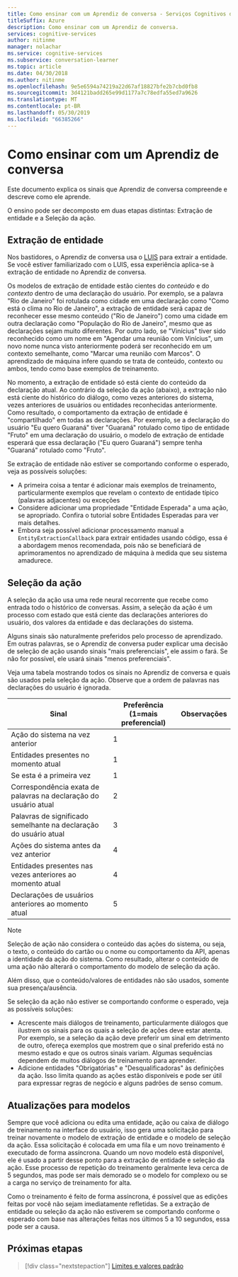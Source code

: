 ```yaml
---
title: Como ensinar com um Aprendiz de conversa - Serviços Cognitivos da Microsoft | Microsoft Docs
titleSuffix: Azure
description: Como ensinar com um Aprendiz de conversa.
services: cognitive-services
author: nitinme
manager: nolachar
ms.service: cognitive-services
ms.subservice: conversation-learner
ms.topic: article
ms.date: 04/30/2018
ms.author: nitinme
ms.openlocfilehash: 9e5e6594a74219a22d67af18827bfe2b7cbd0fb8
ms.sourcegitcommit: 3d4121badd265e99d1177a7c78edfa55ed7a9626
ms.translationtype: MT
ms.contentlocale: pt-BR
ms.lasthandoff: 05/30/2019
ms.locfileid: "66385266"
---
```

# <a name="how-to-teach-with-conversation-learner"></a>Como ensinar com um Aprendiz de conversa 

Este documento explica os sinais que Aprendiz de conversa compreende e descreve como ele aprende.  

O ensino pode ser decomposto em duas etapas distintas: Extração de entidade e a Seleção da ação.

## <a name="entity-extraction"></a>Extração de entidade

Nos bastidores, o Aprendiz de conversa usa o [LUIS](https://www.luis.ai) para extrair a entidade.  Se você estiver familiarizado com o LUIS, essa experiência aplica-se à extração de entidade no Aprendiz de conversa.

Os modelos de extração de entidade estão cientes do *conteúdo* e do *contexto* dentro de uma declaração do usuário.  Por exemplo, se a palavra "Rio de Janeiro" foi rotulada como cidade em uma declaração como "Como está o clima no Rio de Janeiro", a extração de entidade será capaz de reconhecer esse mesmo conteúdo ("Rio de Janeiro") como uma cidade em outra declaração como "População do Rio de Janeiro", mesmo que as declarações sejam muito diferentes.  Por outro lado, se "Vinícius" tiver sido reconhecido como um nome em "Agendar uma reunião com Vinícius", um novo nome nunca visto anteriormente poderá ser reconhecido em um contexto semelhante, como "Marcar uma reunião com Marcos".  O aprendizado de máquina infere quando se trata de conteúdo, contexto ou ambos, tendo como base exemplos de treinamento.

No momento, a extração de entidade só está ciente do conteúdo da declaração atual.  Ao contrário da seleção da ação (abaixo), a extração não está ciente do histórico do diálogo, como vezes anteriores do sistema, vezes anteriores de usuários ou entidades reconhecidas anteriormente.  Como resultado, o comportamento da extração de entidade é "compartilhado" em todas as declarações.  Por exemplo, se a declaração do usuário "Eu quero Guaraná" tiver "Guaraná" rotulado como tipo de entidade "Fruto" em uma declaração do usuário, o modelo de extração de entidade esperará que essa declaração ("Eu quero Guaraná") sempre tenha "Guaraná" rotulado como "Fruto".

Se extração de entidade não estiver se comportando conforme o esperado, veja as possíveis soluções:

- A primeira coisa a tentar é adicionar mais exemplos de treinamento, particularmente exemplos que revelam o contexto de entidade típico (palavras adjacentes) ou exceções
- Considere adicionar uma propriedade "Entidade Esperada" a uma ação, se apropriado.  Confira o tutorial sobre Entidades Esperadas para ver mais detalhes.
- Embora seja possível adicionar processamento manual a `EntityExtractionCallback` para extrair entidades usando código, essa é a abordagem menos recomendada, pois não se beneficiará de aprimoramentos no aprendizado de máquina à medida que seu sistema amadurece.

## <a name="action-selection"></a>Seleção da ação

A seleção da ação usa uma rede neural recorrente que recebe como entrada todo o histórico de conversas.  Assim, a seleção da ação é um processo com estado que está ciente das declarações anteriores do usuário, dos valores da entidade e das declarações do sistema.  

Alguns sinais são naturalmente preferidos pelo processo de aprendizado.  Em outras palavras, se o Aprendiz de conversa puder explicar uma decisão de seleção de ação usando sinais "mais preferenciais", ele assim o fará. Se não for possível, ele usará sinais "menos preferenciais".

Veja uma tabela mostrando todos os sinais no Aprendiz de conversa e quais são usados pela seleção da ação.  Observe que a ordem de palavras nas declarações do usuário é ignorada.

Sinal | Preferência (1=mais preferencial) | Observações
--- | --- | --- 
Ação do sistema na vez anterior | 1 | 
Entidades presentes no momento atual | 1 | 
Se esta é a primeira vez | 1 |
Correspondência exata de palavras na declaração do usuário atual | 2 | 
Palavras de significado semelhante na declaração do usuário atual | 3 | 
Ações do sistema antes da vez anterior | 4 |
Entidades presentes nas vezes anteriores ao momento atual | 4 | 
Declarações de usuários anteriores ao momento atual | 5 | 

> [!NOTE]
> Seleção de ação não considera o conteúdo das ações do sistema, ou seja, o texto, o conteúdo do cartão ou o nome ou comportamento da API, apenas a identidade da ação do sistema.  Como resultado, alterar o conteúdo de uma ação não alterará o comportamento do modelo de seleção da ação.
>
> Além disso, que o conteúdo/valores de entidades não são usados, somente sua presença/ausência.

Se seleção da ação não estiver se comportando conforme o esperado, veja as possíveis soluções:

- Acrescente mais diálogos de treinamento, particularmente diálogos que ilustrem os sinais para os quais a seleção de ações deve estar atenta.  Por exemplo, se a seleção da ação deve preferir um sinal em detrimento de outro, ofereça exemplos que mostrem que o sinal preferido está no mesmo estado e que os outros sinais variam.  Algumas sequências dependem de muitos diálogos de treinamento para aprender.
- Adicione entidades "Obrigatórias" e "Desqualificadoras" às definições da ação.  Isso limita quando as ações estão disponíveis e pode ser útil para expressar regras de negócio e alguns padrões de senso comum. 

## <a name="updates-to-models"></a>Atualizações para modelos

Sempre que você adiciona ou edita uma entidade, ação ou caixa de diálogo de treinamento na interface do usuário, isso gera uma solicitação para treinar novamente o modelo de extração de entidade e o modelo de seleção da ação.  Essa solicitação é colocada em uma fila e um novo treinamento é executado de forma assíncrona.  Quando um novo modelo está disponível, ele é usado a partir desse ponto para a extração de entidade e seleção da ação.  Esse processo de repetição do treinamento geralmente leva cerca de 5 segundos, mas pode ser mais demorado se o modelo for complexo ou se a carga no serviço de treinamento for alta.

Como o treinamento é feito de forma assíncrona, é possível que as edições feitas por você não sejam imediatamente refletidas.  Se a extração de entidade ou seleção da ação não estiverem se comportando conforme o esperado com base nas alterações feitas nos últimos 5 a 10 segundos, essa pode ser a causa.

## <a name="next-steps"></a>Próximas etapas

> [!div class="nextstepaction"]
> [Limites e valores padrão](./cl-values-and-boundaries.md)
